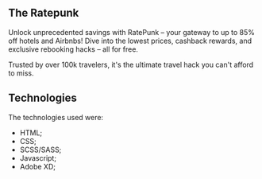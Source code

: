 
## The Ratepunk 
Unlock unprecedented savings with RatePunk – your gateway to up to 85% off hotels and Airbnbs! 
Dive into the lowest prices, cashback rewards, and exclusive rebooking hacks – all for free. 

Trusted by over 100k travelers, it's the ultimate travel hack you can't afford to miss. 

## Technologies
The technologies used were:
- HTML;
- CSS;
- SCSS/SASS;
- Javascript;
- Adobe XD;
